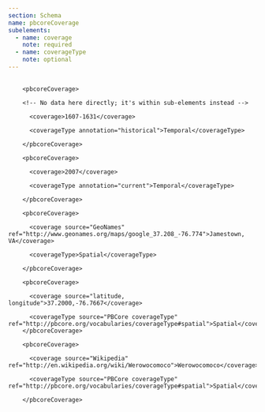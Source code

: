 ```yaml
---
section: Schema
name: pbcoreCoverage
subelements:
  - name: coverage
    note: required
  - name: coverageType
    note: optional
---
```

<pre>
  <code>
    &lt;pbcoreCoverage&gt;<br>
    &lt;!-- No data here directly; it's within sub-elements instead --&gt;<br>
      &lt;coverage&gt;1607-1631&lt;/coverage&gt;<br>
      &lt;coverageType annotation=&quot;historical&quot;&gt;Temporal&lt;/coverageType&gt;<br>
    &lt;/pbcoreCoverage&gt;<br>
    &lt;pbcoreCoverage&gt;<br>
      &lt;coverage&gt;2007&lt;/coverage&gt;<br>
      &lt;coverageType annotation=&quot;current&quot;&gt;Temporal&lt;/coverageType&gt;<br>
    &lt;/pbcoreCoverage&gt;<br>
    &lt;pbcoreCoverage&gt;<br>
      &lt;coverage source=&quot;GeoNames&quot; ref=&quot;http://www.geonames.org/maps/google_37.208_-76.774&quot;&gt;Jamestown, VA&lt;/coverage&gt;<br>
      &lt;coverageType&gt;Spatial&lt;/coverageType&gt;<br>
    &lt;/pbcoreCoverage&gt;<br>
    &lt;pbcoreCoverage&gt;<br>
      &lt;coverage source=&quot;latitude, longitude&quot;&gt;37.2000,-76.7667&lt;/coverage&gt;<br>
      &lt;coverageType source=&quot;PBCore coverageType&quot; ref=&quot;http://pbcore.org/vocabularies/coverageType#spatial&quot;&gt;Spatial&lt;/coverageType&gt;
    &lt;/pbcoreCoverage&gt;<br>
    &lt;pbcoreCoverage&gt;<br>
      &lt;coverage source=&quot;Wikipedia&quot; ref=&quot;http://en.wikipedia.org/wiki/Werowocomoco&quot;&gt;Werowocomoco&lt;/coverage&gt;<br>
      &lt;coverageType source=&quot;PBCore coverageType&quot; ref=&quot;http://pbcore.org/vocabularies/coverageType#spatial&quot;&gt;Spatial&lt;/coverageType&gt;<br>
    &lt;/pbcoreCoverage&gt;<br>
  </code>
</pre>
